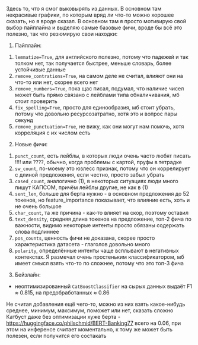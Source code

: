 Здесь то, что я смог выковырять из данных. В основном там некрасивые графики, по которым вряд ли что-то можно хорошее сказать, но я вроде сказал. В основном там я просто мотивирую свой выбор пайплайна и выделяю самые базовые фичи, вроде бы всё это полезно, так что резюмирую свои находки:

1. Пайплайн:
 1) `lemmatize=True`, для английского полезно, потому что падежей и так толком нет, так получается быстрее, меньше словарь, более устойчивые данные
 2) `remove_contrations=True`, на самом деле не считал, влияют они на что-то или нет, скорее всего нет
 3) `remove_numbers=True`, пока щас писал, подумал, что наличие чисел может быть прямо связано с лейблами типа обналичивания, мб стоит проверить
 4) `fix_spelling=True`, просто для единообразия, мб стоит убрать, потому что довольно ресурсозатратно, хотя это и вопрос пары секунд
 5) `remove_punctuation=True`, не вижу, как они могут нам помочь, хотя корреляция с их числом есть

2. Новые фичи:
 1) `punct_count`, есть лейблы, в которых люди очень часто любят писать !!!! или ????, обычно, когда проблемы с картой, пруфы в тетрадке
 2) `sw_count`, по-моему это юзлесс признак, потому что он коррелирует с длиной предложения, если честно, просто забыл убрать
 3) `cased_count`, аналогично (1), в некоторых ситуациях люди много пишут КАПСОМ, причём лейблы другие, не как в (1)
 4) `sent_len`, больше для берта нужно - в основном предложения до 52 токенов, но feature_importance показывает, что влияние есть, хоть и не очень большое
 5) `char_count`, та же причина - как-то влияет на скор, поэтому оставил
 6) `text_density`, средняя длина токенов на предложение, топ-2 фича по важности, видимо некоторые интенты просто обязаны содержать слова подлиннее
 7) `pos_counts`, ценность фичи не доказана, скорее просто характеристика датасета - глаголов довольно много
 8) `polarity`, определённые интенты чаще всплывают в негативных контекстах. Я размечал очень простеньким классификатором, мб имеет смысл взять что-то по сложнее, потому что это топ-3 фича

3. Бейзлайн:
 - неоптимизированный `CatBoostClassifier` на сырых данных выдаёт F1 $\approx$ 0.815, на предобработанных $\approx$ 0.86

Не считая добавления ещё чего-то, можно из них взять какое-нибудь среднее, минимум, максимум, поможет или нет, сказать сложно
Катбуст даже без оптимизации хуже берта - https://huggingface.co/philschmid/BERT-Banking77 всего на 0.06, при этом на инференсе считает моментально, к тому же может быть полезен, если получится его состакать
